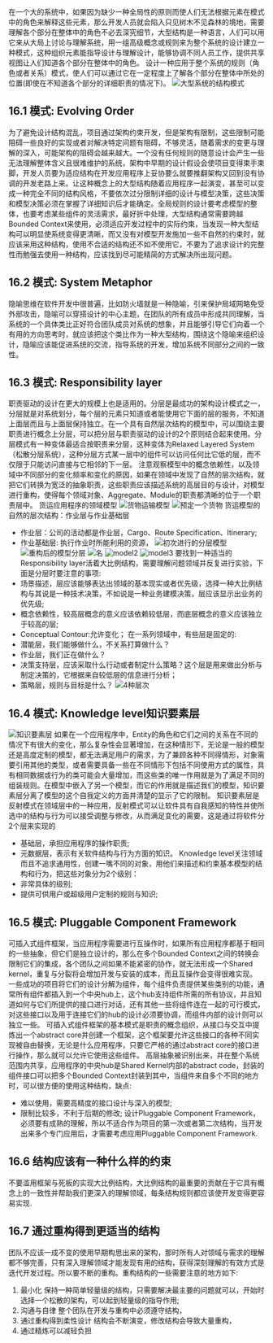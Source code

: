 在一个大的系统中，如果因为缺少一种全局性的原则而使人们无法根据元素在模式中的角色来解释这些元素，那么开发人员就会陷入只见树木不见森林的境地，需要理解各个部分在整体中的角色不必去深究细节，大型结构是一种语言，人们可以用它来从大局上讨论与理解系统，用一组高级概念或规则来为整个系统的设计建立一种模式，这种组织元素能指导设计与理解设计，能够协调不同人员工作，提供共享视图让人们知道各个部分在整体中的角色。
设计一种应用于整个系统的规则（角色或者关系）模式，使人们可以通过它在一定程度上了解各个部分在整体中所处的位置(即使在不知道各个部分的详细职责的情况下)。
![大型系统的结构模式](16/big.png)
## 16.1 模式: Evolving Order
为了避免设计结构混乱，项目通过架构约束开发，但是架构有限制，这些限制可能阻碍一些良好的实现或者对解决特定问题有阻碍，不够灵活，随着需求的变更与理解的深入，可能架构的阻碍会越来越大。一个没有任何规则的随意设计会产生一些无法理解整体含义且很难维护的系统，架构中早期的设计假设会使项目变得束手束脚，开发人员要为适应结构在开发应用程序上妥协要么就要推翻架构又回到没有协调的开发老路上来。让这种概念上的大型结构随着应用程序一起演变，甚至可以变成一种完全不同的结构风格，不要依次过分限制详细的设计与模型决策，这些决策和模型决策必须在掌握了详细知识后才能确定。全局规则的设计要考虑模型的整体，也要考虑某些组件的灵活需求，最好折中处理，大型结构通常需要跨越Bounded Context来使用，必须适应开发过程中的实际约束，当发现一种大型结构可以明显使系统变得更清晰，而又没有对模型开发施加一些不自然的约束时，就应该采用这种结构，使用不合适的结构还不如不使用它，不要为了追求设计的完整性而勉强去使用一种结构，应该找到尽可能精简的方式解决所出现问题。
## 16.2 模式: System Metaphor
隐喻思维在软件开发中很普遍，比如防火墙就是一种隐喻，引来保护局域网略免受外部攻击，隐喻可以穿搭设计的中心主题，在团队的所有成员中形成共同理解，当系统的一个具体类比正好符合团队成员对系统的想象，并且能够引导它们向着一个有用的方向思考时，就应该把这个类比作为一种大型结构，围绕这个隐喻来组织设计，隐喻应该能促进系统的交流，指导系统的开发，增加系统不同部分之间的一致性。
## 16.3 模式: Responsibility layer
职责驱动的设计在更大的规模上也是适用的。分层是最成功的架构设计模式之一，分层就是对系统划分，每个层的元素只知道或者能使用它下面的层的服务，不知道上面层而且与上面层保持独立。在一个具有自然层次结构的模型中，可以围绕主要职责进行概念上分层，可以把分层与职责驱动的设计的2个原则结合起来使用。分层模式有一种变体最适合按职责来分层，这种变体为Relaxed Layered System（松散分层系统），这种分层方式某一层中的组件可以访问任何比它低的层，而不仅限于只能访问直接与它相邻的下一层。
注意观察模型中的概念依赖性，以及领域中不同部分的变化频率和变化的原因，如果在领域中发现了自然的层次结构，就把它们转换为宽泛的抽象职责，这些职责应该描述系统的高层目的与设计，对模型进行重构，使得每个领域对象、Aggregate、Module的职责都清晰的位于一个职责层中。
货运应用程序的领域模型
![货物运输模型](16/transport-model.png)
![预定一个货物](16/route.png)
货运模型的自然的层次结构：作业层与作业基础层
- 作业层：公司的活动都是作业层，Cargo、Route Specification、Itinerary;
- 作业基础层: 执行作业时所能利用的资源，
![初次进行的分层模型](16/base-layered-model.png)
![重构后的模型分层](16/new-layered-model.png)
![名](16/model1.png)
![model2](16/model2.png)
![model3](16/model3.png)
要找到一种适当的Responsibility layer活着大比例结构，需要理解问题领域并反复进行实验，下面是分层时要注意的事项:
- 场景描述，层应该能够表达出领域的基本现实或者优先级，选择一种大比例结构与其说是一种技术决策，不如说是一种业务建模决策，层应该显示出业务的优先级;
- 概念依赖性，较高层概念的意义应该依赖较低层，而底层概念的意义应该独立于较高的层;
- Conceptual Contour:允许变化；
在一系列领域中，有些层是固定的:
- 潜能层，我们能够做什么，不关系打算做什么？
- 作业层，我们正在做什么？
- 决策支持层，应该采取什么行动或者制定什么策略？这个层是用来做出分析与制定决策的，它根据来自较低层的信息进行分析；
- 策略层，规则与目标是什么？
![4种层次](16/layer1.png)
## 16.4 模式: Knowledge level知识要素层
![知识要素层](16/知识要素层.png)
如果在一个应用程序中，Entity的角色和它们之间的关系在不同的情况下有很大的变化，那么复杂性会显著增加，在这种情形下，无论是一般的模型还是高度定制的模型，都无法满足用户的需求，为了兼顾各种不同得情形，对象需要引用其他的类型，或者需要具备一些在不同情形下包括不同使用方式的属性，具有相同数据或行为的类可能会大量增加，而这些类的唯一作用就是为了满足不同的组装规则。在模型中嵌入了另一个模型，而它的作用就是描述我们的模型，知识要素层分离了模型的这个自我定义的方面并清楚的显示了它的限制。
知识要素层是反射模式在领域层中的一种应用，反射模式可以让软件具有自我感知的特性并使所选中的结构与行为可以接受调整与修改，从而满足变化的需要，这是通过将软件分2个层来实现的
- 基础层，承担应用程序的操作职责;
- 元数据层，表示有关软件结构与行为方面的知识。
Knowledge level关注领域而且不追求通用性，创建一嘴不同的对象，用他们来描述和约束基本模型的结构和行为，把这些对象分为2个级别：
- 非常具体的级别;
- 提供可供用户或超级用户定制的规则与知识;
## 16.5 模式: Pluggable Component Framework
可插入式组件框架，当应用程序需要进行互操作时，如果所有应用程序都基于相同的一些抽象，但它们是独立设计的，那么在多个Bounded Context之间的转换会限制它们的集成，各个团队之间如果不能紧密的协作，就无法形成一个Shared kernel，重复与分裂将会增加开发与安装的成本，而且互操作会变得很难实现。
一些成功的项目将它们的设计分解为组件，每个组件负责提供某些类别的功能，通常所有组件都插入到一个中央hub上，这个hub支持组件所需的所有协议，并且知道如何与它们所提供的接口进行对话，还有其他一些将组件连在一起的可行模式，对这些接口以及用于连接它们的hub的设计必须要协调，而组件内部的设计则可以独立一些。
可插入式组件框架的基本模式是职责的概念组织，从接口与交互中提炼出一个abstract core并创建一个框架，这个框架要允许这些接口的各种不同实现被自由替换，无论是什么应用程序，只要它严格的通过abstract core的接口进行操作，那么就可以允许它使用这些组件。
高层抽象被识别出来，并在整个系统范围内共享，应用程序的中央hub是Shared Kernel内部的abstract code，封装的组件接口可以把多个Bounded Context封装到其中，当组件来自多个不同的地方时，可以很方便的使用这种结构，缺点:
- 难以使用，需要高精度的接口设计与深入的模型;
- 限制比较多，不利于后期的修改;
设计Pluggable Component Framework，必须要有成熟的理解，所以不适合作为项目的第一次或者第二次结构，当开发出来多个专门应用后，才需要考虑应用Pluggable Component Framework.
## 16.6 结构应该有一种什么样的约束
不要滥用框架与死板的实现大比例结构，大比例结构的最重要的贡献在于它具有概念上的一致性并帮助我们更深入的理解领域，每条结构规则都应该使开发变得更容易实现.
## 16.7 通过重构得到更适当的结构
团队不应该一成不变的使用早期构思出来的架构，那时所有人对领域与需求的理解都不够完善，只有深入理解领域才能发现有用的结构，获得深刻理解的有效方式是迭代开发过程。所以要不断的重构。重构结构的一些需要注意的地方如下:
1. 最小化
保持一种简单轻量级的结构，只需要解决最主要的问题就可以，开始时选择一个松散的架构，可以起到轻量级的指导作用;
2. 沟通与自律
   整个团队在开发与重构中必须遵守结构，
3. 通过重构得到柔性设计
   结构会不断演变，修改结构会导致大量重构，
4. 通过精炼可以减轻负担
   
